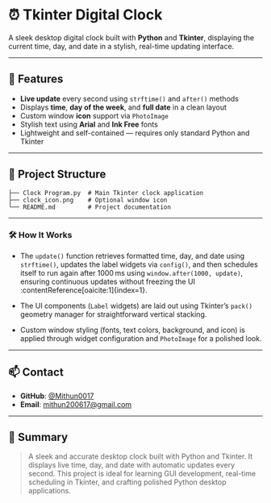 # ⏰ Tkinter Digital Clock

A sleek desktop digital clock built with **Python** and **Tkinter**, displaying the current time, day, and date in a stylish, real-time updating interface.

---

## 🧩 Features

- **Live update** every second using `strftime()` and `after()` methods
- Displays **time**, **day of the week**, and **full date** in a clean layout  
- Custom window **icon** support via `PhotoImage`  
- Stylish text using **Arial** and **Ink Free** fonts  
- Lightweight and self-contained — requires only standard Python and Tkinter

---

## 📂 Project Structure

```
├── Clock Program.py  # Main Tkinter clock application
├── clock_icon.png    # Optional window icon
└── README.md         # Project documentation
```

---

### 🛠️ How It Works

- The `update()` function retrieves formatted time, day, and date using `strftime()`, updates the label widgets via `config()`, and then schedules itself to run again after 1000 ms using `window.after(1000, update)`, ensuring continuous updates without freezing the UI :contentReference[oaicite:1]{index=1}.
  
- The UI components (`Label` widgets) are laid out using Tkinter’s `pack()` geometry manager for straightforward vertical stacking.

- Custom window styling (fonts, text colors, background, and icon) is applied through widget configuration and `PhotoImage` for a polished look.

---

## 📫 Contact

- **GitHub**: [@Mithun0017](https://github.com/Mithun0017)  
- **Email**: [mithun200617@gmail.com](mailto:mithun200617@gmail.com)

---

## 📝 Summary

> A sleek and accurate desktop clock built with Python and Tkinter. It displays live time, day, and date with automatic updates every second. This project is ideal for learning GUI development, real-time scheduling in Tkinter, and crafting polished Python desktop applications.  
